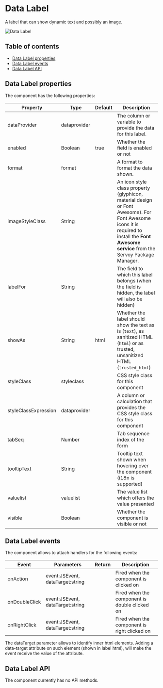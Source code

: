 # Data Label

A label that can show dynamic text and possibly an image.

![Data Label](https://github.com/Servoy/bootstrapcomponents/wiki/images/dataLabel.png)

## Table of contents

* [Data Label properties](data-label.md#data-label-properties)
* [Data Label events](data-label.md#data-label-events)
* [Data Label API](data-label.md#data-label-api)

## Data Label properties

The component has the following properties:

| Property             | Type         | Default | Description                                                                                                                                                                               |
| -------------------- | ------------ | ------- | ----------------------------------------------------------------------------------------------------------------------------------------------------------------------------------------- |
| dataProvider         | dataprovider |         | The column or variable to provide the data for this label.                                                                                                                                |
| enabled              | Boolean      | true    | Whether the field is enabled or not                                                                                                                                                       |
| format               | format       |         | A format to format the data shown.                                                                                                                                                        |
| imageStyleClass      | String       |         | An icon style class property (glyphicon, material design or Font Awesome). For Font Awesome icons it is required to install the **Font Awesome service** from the Servoy Package Manager. |
| labelFor             | String       |         | The field to which this label belongs (when the field is hidden, the label will also be hidden)                                                                                           |
| showAs               | String       | html    | Whether the label should show the text as is (`text`), as sanitized HTML (`html`) or as trusted, unsanitized HTML (`trusted_html`)                                                        |
| styleClass           | styleclass   |         | CSS style class for this component                                                                                                                                                        |
| styleClassExpression | dataprovider |         | A column or calculation that provides the CSS style class for this component                                                                                                              |
| tabSeq               | Number       |         | Tab sequence index of the form                                                                                                                                                            |
| tooltipText          | String       |         | Tooltip text shown when hovering over the component (i18n is supported)                                                                                                                   |
| valuelist            | valuelist    |         | The value list which offers the value presented                                                                                                                                           |
| visible              | Boolean      |         | Whether the component is visible or not                                                                                                                                                   |

## Data Label events

The component allows to attach handlers for the following events:

| Event         | Parameters                       | Return | Description                                   |
| ------------- | -------------------------------- | ------ | --------------------------------------------- |
| onAction      | event:JSEvent, dataTarget:string |        | Fired when the component is clicked on        |
| onDoubleClick | event:JSEvent, dataTarget:string |        | Fired when the component is double clicked on |
| onRightClick  | event:JSEvent, dataTarget:string |        | Fired when the component is right clicked on  |

The dataTarget parameter allows to identify inner html elements. Adding a data-target attribute on such element (shown in label html), will make the event receive the value of the attribute.

## Data Label API

The component currently has no API methods.
